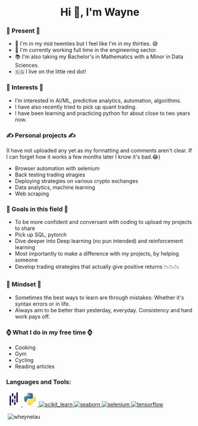 <h1 align="center"> Hi 👋, I'm Wayne </h1>

<h3 align "center"> 🎁 Present 🎁 </h3>

- 🧒 I'm in my mid twenties but I feel like I'm in my thirties. 😅
- 💼 I'm currently working full time in the engineering sector.
- 📚 I'm also taking my Bachelor's in Mathematics with a Minor in Data Sciences.
- 🇸🇬 I live on the little red dot! 

<h3 align "center"> 👀 Interests 👀 </h3> 

- I’m interested in AI/ML, predictive analytics, automation, algorithms. 
- I have also recently tried to pick up quant trading. 
- I have been learning and practicing python for about close to two years now. 

<h3 align "center"> ✍️ Personal projects ✍️ </h3>
(I have not uploaded any yet as my formatting and comments aren't clear. If I can 
forget how it works a few months later I know it's bad.😂)

- Browser automation with selenium
- Back testing trading stragies
- Deploying strategies on various crypto exchanges
- Data analytics, machine learning
- Web scraping

<h3 align "center"> 🥅 Goals in this field 🥅 </h3>

- To be more confident and conversant with coding to upload my projects to share
- Pick up SQL, pytorch
- Dive deeper into Deep learning (no pun intended) and reinforcement learning
- Most importantly to make a difference with my projects, by helping someone
- Develop trading strategies that actually give positive returns 📉📉📉

<h3 align "center"> 🧠 Mindset 🧠 </h3>

- Sometimes the best ways to learn are through mistakes: Whether it's syntax errors or in life. 
- Always aim to be better than yesterday, everyday. Consistency and hard work pays off.

<h3 align "center"> ⌚️ What I do in my free time ⌚️ </h3>

- Cooking
- Gym
- Cycling
- Reading articles

<h3 align="left">Languages and Tools:</h3>
<p align="left"> <a href="https://pandas.pydata.org/" target="_blank" rel="noreferrer"> <img src="https://raw.githubusercontent.com/devicons/devicon/2ae2a900d2f041da66e950e4d48052658d850630/icons/pandas/pandas-original.svg" alt="pandas" width="40" height="40"/> </a> <a href="https://www.python.org" target="_blank" rel="noreferrer"> <img src="https://raw.githubusercontent.com/devicons/devicon/master/icons/python/python-original.svg" alt="python" width="40" height="40"/> </a> <a href="https://scikit-learn.org/" target="_blank" rel="noreferrer"> <img src="https://upload.wikimedia.org/wikipedia/commons/0/05/Scikit_learn_logo_small.svg" alt="scikit_learn" width="40" height="40"/> </a> <a href="https://seaborn.pydata.org/" target="_blank" rel="noreferrer"> <img src="https://seaborn.pydata.org/_images/logo-mark-lightbg.svg" alt="seaborn" width="40" height="40"/> </a> <a href="https://www.selenium.dev" target="_blank" rel="noreferrer"> <img src="https://raw.githubusercontent.com/detain/svg-logos/780f25886640cef088af994181646db2f6b1a3f8/svg/selenium-logo.svg" alt="selenium" width="40" height="40"/> </a> <a href="https://www.tensorflow.org" target="_blank" rel="noreferrer"> <img src="https://www.vectorlogo.zone/logos/tensorflow/tensorflow-icon.svg" alt="tensorflow" width="40" height="40"/> </a> </p>


<p>&nbsp;<img align="center" src="https://github-readme-stats.vercel.app/api?username=wheynelau&show_icons=true&theme=dark&locale=en" alt="wheynelau" /></p>


### 
<!---
wheynelau/wheynelau is a ✨ special ✨ repository because its `README.md` (this file) appears on your GitHub profile.
You can click the Preview link to take a look at your changes.
--->
